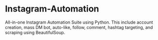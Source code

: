 # Instagram-Automation
All-in-one Instagram Automation Suite using Python. This include account creation, mass DM bot, auto-like, follow, comment, hashtag targeting, and scraping using BeautifulSoup.
